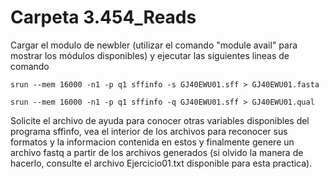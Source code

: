 <h1> Carpeta 3.454_Reads </h1>
<p>Cargar el modulo de newbler (utilizar el comando "module avail" para mostrar los módulos disponibles) y ejecutar las siguientes lineas de comando</p>

<pre><code>srun --mem 16000 -n1 -p q1 sffinfo -s GJ40EWU01.sff > GJ40EWU01.fasta</code></pre>
<pre><code>srun --mem 16000 -n1 -p q1 sffinfo -q GJ40EWU01.sff > GJ40EWU01.qual</code></pre>

<p>Solicite el archivo de ayuda para conocer otras variables disponibles del programa sffinfo, vea el interior de los archivos para reconocer sus formatos y la informacion contenida en estos y finalmente genere un archivo fastq a partir de los archivos generados (si olvido la manera de hacerlo, consulte el archivo Ejercicio01.txt disponible para esta practica).</p>
